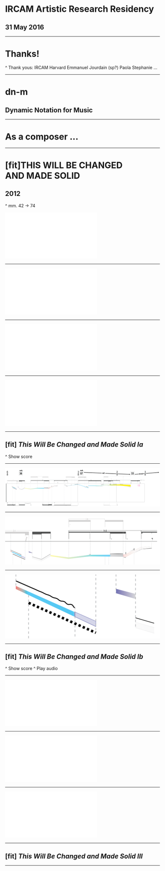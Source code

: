 # IRCAM Artistic Research Residency
## 31 May 2016

---

# Thanks!
^ Thank yous:
IRCAM
Harvard
Emmanuel Jourdain (sp?)
Paola
Stephanie
...

---

# dn-m
## Dynamic Notation for Music

---

# As a composer ...

---

# [fit]THIS WILL BE CHANGED</br> AND MADE SOLID
## 2012

^ mm. 42 -> 74

![fit](img/sq.pdf)

---

![fit](img/sq.pdf)

---

![fit](img/sq_vn.pdf)

---

![fit](img/sq_vn_close_up.pdf)

---

## [fit] _This Will Be Changed and Made Solid I**a**_
^ Show score

---

![fit](img/twbc1_vox_system.png)

---

![fit](img/twbc1_vox_close_up.png)

---

![fit](img/twbc1_vox_super_close_up.png)

---

## [fit] _This Will Be Changed and Made Solid I**b**_
^ Show score
^ Play audio

--- 

![fit](img/twbc1_sax.pdf)

---

![fit](img/twbc1_sax_close_up.pdf)

---

![fit](img/twramg_meter.pdf)

---

## [fit] _This Will Be Changed and Made Solid III_

---


